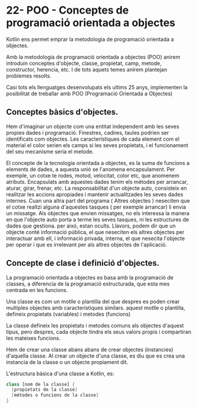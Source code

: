 # 22- POO - Conceptes de programació orientada a objectes

Kotlin ens permet emprar la metodologia de programació orientada a objectes.

Amb la metodología de programació orientada a objectes (POO) anirem introduin conceptes d'objecte, classe, propietat, camp, metode, constructor, herencia, etc. I de tots aquets temes anirem plantejan problemes resolts.

Casi tots els llenguatges desenvolupats els ultims 25 anys, implementen la posibilitat de treballar amb POO (Programació Orientada a Objectes)

## Conceptes bàsics d'objectes.

Hem d'imaginar un objecte com una entitat independent amb les seves propies dades i programació. Finestres, cadires, taules podríen ser identificats com objectes. Les característiques de cada element com el material el color  serien els camps si les seves propietats, i el funcionament del seu mecanisme seria el metode.

El concepte de la tecnologia orientada a objectes, es la suma de funcions a elements de dades, a aquesta unió se l'anomena encapsulament. Per exemple, un cotxe te rodes, motod, velocitat, color etc, que anomenem atributs. Encapsulats amb aquestes dades tenim els métodes per arrancar, aturar, girar, frenar, etc. La responsabilitat d'un objecte auto, consisteix en realitzar les accions apropiades i mantenir actualitzades les seves dades internes. Cuan una altra part del programa ( Altres objectes ) neseciten que el cotxe realtzi alguna d'aquestes tasques ( per exemple arrancar) li envia un missatge. Als objectes que envien missatges, no els interessa la manera en que l'objecte auto porta a terme les seves tasques, ni les estructures de dades que gestiona. per aixó, estan ocults. Llavors, podem dir que un objecte conté informació pública, el que neseciten els altres objectes per interactuar amb ell, i informació privada, interna, el que nesecita l'objecte per operar i que es irrelevant per als altres objectes de l'aplicació.

## Concepte de clase i definició d'objectes.

La programació orientada a objectes es basa amb la programació de classes, a diferencia de la programació estructurada, que esta mes centrada en les funcions.

Una classe es com un motlle o plantilla del que despres es poden crear multiples objectes amb característiques similars. aquest motlle o plantilla, defineix propietats (variables) i metodes (funcions)

La classe defineix les propietats i metodes comuns als objectes d'aquest tipus, pero despres, cada objecte tindra els seus valors propis i compartiran les mateixes funcions.

Hem de crear una classe abans abans de crear objectes (instancies) d'aquella classe. Al crear un objecte d'una classe, es diu que es crea una instancia de la classe o un objecte propiament dit.

L'estructura bàsica d'una classe a Kotlin, es:

```kotlin
class [nom de la classe] {
  [propietats de la classe]
  [métodes o funcions de la classe]
}
```
